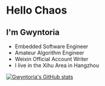 # Hello Chaos

## I'm Gwyntoria

- Embedded Software Engineer
- Amateur Algorithm Engineer
- Weixin Official Account Writer
- I live in the Xihu Area in Hangzhou

[![Gwyntoria's GitHub stats](https://github-readme-stats.vercel.app/api?Anzel77=anuraghazra)](https://github.com/anuraghazra/github-readme-stats)
